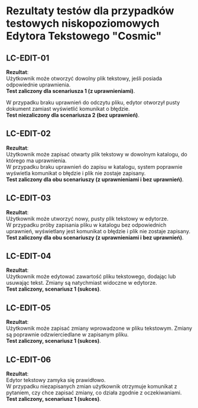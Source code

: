 # Rezultaty testów dla przypadków testowych niskopoziomowych Edytora Tekstowego "Cosmic"

## LC-EDIT-01  
**Rezultat**:  
Użytkownik może otworzyć dowolny plik tekstowy, jeśli posiada odpowiednie uprawnienia.  
**Test zaliczony dla scenariusza 1 (z uprawnieniami)**.

W przypadku braku uprawnień do odczytu pliku, edytor otworzył pusty dokument zamiast wyświetlić komunikat o błędzie.  
**Test niezaliczony dla scenariusza 2 (bez uprawnień)**.  

## LC-EDIT-02  
**Rezultat**:  
Użytkownik może zapisać otwarty plik tekstowy w dowolnym katalogu, do którego ma uprawnienia.  
W przypadku braku uprawnień do zapisu w katalogu, system poprawnie wyświetla komunikat o błędzie i plik nie zostaje zapisany.  
**Test zaliczony dla obu scenariuszy (z uprawnieniami i bez uprawnień)**.  

## LC-EDIT-03  
**Rezultat**:  
Użytkownik może utworzyć nowy, pusty plik tekstowy w edytorze.  
W przypadku próby zapisania pliku w katalogu bez odpowiednich uprawnień, wyświetlany jest komunikat o błędzie i plik nie zostaje zapisany.  
**Test zaliczony dla obu scenariuszy (z uprawnieniami i bez uprawnień)**.  

## LC-EDIT-04  
**Rezultat**:  
Użytkownik może edytować zawartość pliku tekstowego, dodając lub usuwając tekst. Zmiany są natychmiast widoczne w edytorze.  
**Test zaliczony, scenariusz 1 (sukces)**.  

## LC-EDIT-05  
**Rezultat**:  
Użytkownik może zapisać zmiany wprowadzone w pliku tekstowym. Zmiany są poprawnie odzwierciedlane w zapisanym pliku.  
**Test zaliczony, scenariusz 1 (sukces)**.  

## LC-EDIT-06  
**Rezultat**:  
Edytor tekstowy zamyka się prawidłowo.  
W przypadku niezapisanych zmian użytkownik otrzymuje komunikat z pytaniem, czy chce zapisać zmiany, co działa zgodnie z oczekiwaniami.  
**Test zaliczony, scenariusz 1 (sukces)**.
